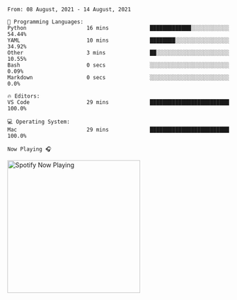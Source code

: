 <!--START_SECTION:waka-->
```text
From: 08 August, 2021 - 14 August, 2021

💬 Programming Languages: 
Python                   16 mins             █████████████░░░░░░░░░░░░   54.44% 
YAML                     10 mins             ████████░░░░░░░░░░░░░░░░░   34.92% 
Other                    3 mins              ██░░░░░░░░░░░░░░░░░░░░░░░   10.55% 
Bash                     0 secs              ░░░░░░░░░░░░░░░░░░░░░░░░░   0.09% 
Markdown                 0 secs              ░░░░░░░░░░░░░░░░░░░░░░░░░   0.0%

🔥 Editors: 
VS Code                  29 mins             █████████████████████████   100.0%

💻 Operating System: 
Mac                      29 mins             █████████████████████████   100.0%

```


<!--END_SECTION:waka-->

`Now Playing 🎧`

[<img src="https://spotify-now-playing-cyan-seven.vercel.app/api/spotify-playing" alt="Spotify Now Playing" width="300" />](https://open.spotify.com/user/gregnrobinson-ca)



